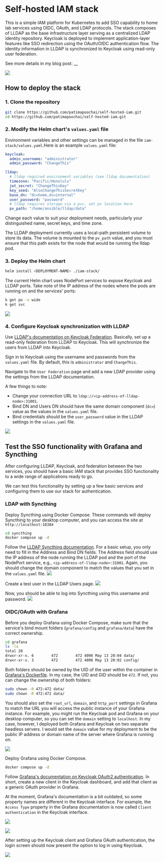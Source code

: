 # Self-hosted IAM stack
This is a simple IAM platform for Kubernetes to add SSO capability to home lab services using OIDC, OAuth, and LDAP protocols. The stack composes of LLDAP as the base infrastructure layer serving as a centralized LDAP identity repository. Keycloak is deployed to implement application-layer features like SSO redirection using the OAuth/OIDC authentication flow. The identity information in LLDAP is synchronized to Keycloak using read-only user federation.

See more details in my blog post: __

![](./diagrams/thumbnail.png)

## How to deploy the stack
### 1. Clone the repository
```bash
git clone https://github.com/patimapoochai/self-hosted-iam.git
cd https://github.com/patimapoochai/self-hosted-iam.git
```
### 2. Modify the Helm chart's `values.yaml` file
Environment variables and other settings can be managed in the file `iam-stack/values.yaml`.Here is an example `values.yaml` file:
```yaml
keycloak:
  admin_username: "administrator"
  admin_password: "ChangeThis"

lldap:
  # lldap required environment variables (see lldap documentation)
  timezone: "Pacific/Honolulu"
  jwt_secret: "ChangeThisKey"
  key_seed: "AlsoChangeThisSecretKey"
  base_dn: "dc=home,dc=internal"
  user_password: "password"
  # lldap requires storage via a pvc, set pv location here
  pv_path: "/home/ansible/lldap/data"
```

Change each value to suit your deployment needs, particularly your distinguished name, secret keys, and time zone.

The LLDAP deployment currently uses a local-path persistent volume to store its data. The volume is mounted to the `pv_path` value, and you must ensure that this path exists for the node that would be running the lldap pod.

### 3. Deploy the Helm chart
```bash
helm install <DEPLOYMENT-NAME> ./iam-stack/
```

The current Helm chart uses NodePort services to expose Keycloak and LLDAP ports. Take note of the IP address of the nodes where the pods are running on and the services' ports:
```bash
k get po -o wide
k get svc
```

![](./images/iam-stack-services.png)

### 4. Configure Keycloak synchronization with LLDAP
Use [LLDAP's documentation on Keycloak Federation](https://github.com/lldap/lldap/blob/main/example_configs/keycloak.md). Basically, set up a read-only federation from LLDAP to Keycloak. This will synchronize the users from LLDAP into Keycloak.

Sign in to Keycloak using the username and passwords from the `values.yaml` file. By default, this is `administrator` and `ChangeThis`.

Navigate to the `User Federation` page and add a new LDAP provider using the settings from the LLDAP documentation.

A few things to note:
- Change your connection URL to `ldap://<ip-address-of-lldap-node>:31001`.
- Bind DN and Users DN should have the same domain component (`dc=`) value as the values in the `values.yaml` file.
- Bind credentials should be the `user_password` value in the LLDAP settings in the `values.yaml` file.

![](./images/keycloak_lldap_settings.png)

## Test the SSO functionality with Grafana and Syncthing
After configuring LLDAP, Keycloak, and federation between the two services, you should have a basic IAM stack that provides SSO functionality to a wide range of applications ready to go.

We can test this functionality by setting up a few basic services and configuring them to use our stack for authentication.

### LDAP with Syncthing
Deploy Syncthing using Docker Compose. These commands will deploy Syncthing to your desktop computer, and you can access the site at `http://localhost:18384`
```bash
cd syncthing
docker compose up -d
```

Follow the [LLDAP Syncthing documentation](https://github.com/lldap/lldap/blob/main/example_configs/syncthing.md). For a basic setup, you only need to fill in the Address and Bind DN fields. The Address field should use the IP address of the node running the LLDAP pod and the port of the NodePort service, e.g., `<ip-address-of-lldap-node>:31001`. Again, you should change the domain component to match the values that you set in the `values.yaml` file.
![](./images/syncthing_lldap_setup.png)

Create a test user in the LLDAP Users page.
![](./images/lldap_create_user.png)

Now, you should be able to log into Syncthing using this username and password.
![](./images/working_syncthing.png)

### OIDC/OAuth with Grafana
Before you deploy Grafana using Docker Compose, make sure that the service's bind mount folders (`grafana/config` and `grafana/data`) have the correct ownership.

```bash
cd grafana
ls -la
total 20
drwxr-xr-x. 6        472        472 4096 May 13 20:04 data/
drwxr-xr-x. 3        472        472 4096 May 13 20:02 config/
```

Both folders should be owned by the UID of the user within the container in [Grafana's Dockerfile](https://github.com/grafana/grafana/blob/28b142e9513f587c4be62801794a8609037adbe8/Dockerfile#L138). In my case, the UID and GID should be `472`. If not, you can change the ownership of both folders:
```bash
sudo chown -R 472:472 data/
sudo chown -R 472:472 data/
```

You should also set the `root_url`, `domain`, and `http_port` settings in Grafana to match the URL you will access the public instance of your Grafana instance. For example, you might run the Keycloak pod and Grafana on your desktop computer, so you can set the `domain` setting to `localhost`. In my case, however, I deployed both Grafana and Keycloak on two separate headless servers. I would set the `domain` value for my deployment to be the public IP address or domain name of the server where Grafana is running on.

![](./images/grafana_configuration.png)

Deploy Grafana using Docker Compose.
```bash
docker compose up -d
```

Follow [Grafana's documentation on Keycloak OAuth2 authentication](https://grafana.com/docs/grafana/latest/setup-grafana/configure-security/configure-authentication/keycloak/). In short, create a new client in the Keycloak dashboard, and add that client as a generic OAuth provider in Grafana.

At the moment, Grafana's documentation is a bit outdated, so some property names are different in the Keycloak interface. For example, the `Access Type` property in the Grafana documentation is now called `Client authentication` in the Keycloak interface.

![](./images/keycloak_grafana_client.png)

![](./images/grafana_oauth_settings.png)

After setting up the Keycloak client and Grafana OAuth authentication, the login screen should now present the option to log in using Keycloak.

![](./images/grafana_sso.png)
